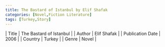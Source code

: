 ```yaml
---
title: The Bastard of Istanbul by Elif Shafak
categories: [Novel,Fiction Literature]
tags: [Turkey,Story]
---     
```

| Title | The Bastard of Istanbul  |
| Author |  Elif Shafak  |
| Publication Date | 2006   |
| Country | Turkey |
| Genre | Novel  |
        